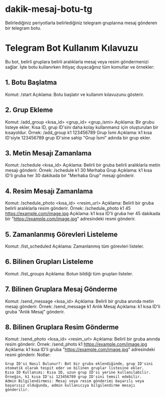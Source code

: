 # dakik-mesaj-botu-tg
Belirlediğiniz periyotlarla belirlediğiniz telegram gruplarına mesaj gönderen bir telegram botu.

# Telegram Bot Kullanım Kılavuzu

Bu bot, belirli gruplara belirli aralıklarla mesaj veya resim göndermenizi sağlar. İşte botu kullanırken ihtiyaç duyacağınız tüm komutlar ve örnekler:
## 1. Botu Başlatma

Komut: /start
Açıklama: Botu başlatır ve kullanım kılavuzunu gösterir.
## 2. Grup Ekleme

Komut: /add_group <kısa_id> <grup_id> <grup_ismi>
Açıklama: Bir grubu listeye ekler. Kısa ID, grup ID'sini daha kolay kullanmanız için oluşturulan bir kısayoldur.
Örnek: /add_group k1 123456789 Grup İsmi
Açıklama: k1 kısa ID'siyle 123456789 grup ID'sine sahip "Grup İsmi" adında bir grup ekler.
## 3. Metin Mesajı Zamanlama

Komut: /schedule <kısa_id> <dakika> <mesaj>
Açıklama: Belirli bir gruba belirli aralıklarla metin mesajı gönderir.
Örnek: /schedule k1 30 Merhaba Grup
Açıklama: k1 kısa ID'li gruba her 30 dakikada bir "Merhaba Grup" mesajı gönderir.
## 4. Resim Mesajı Zamanlama

Komut: /schedule_photo <kısa_id> <dakika> <resim_url>
Açıklama: Belirli bir gruba belirli aralıklarla resim gönderir.
Örnek: /schedule_photo k1 45 https://example.com/image.jpg
Açıklama: k1 kısa ID'li gruba her 45 dakikada bir "https://example.com/image.jpg" adresindeki resmi gönderir.
## 5. Zamanlanmış Görevleri Listeleme

Komut: /list_scheduled
Açıklama: Zamanlanmış tüm görevleri listeler.
## 6. Bilinen Grupları Listeleme

Komut: /list_groups
Açıklama: Botun bildiği tüm grupları listeler.
## 7. Bilinen Gruplara Mesaj Gönderme

Komut: /send_message <kısa_id> <mesaj>
Açıklama: Belirli bir gruba anında metin mesajı gönderir.
Örnek: /send_message k1 Anlık Mesaj
Açıklama: k1 kısa ID'li gruba "Anlık Mesaj" gönderir.
## 8. Bilinen Gruplara Resim Gönderme

Komut: /send_photo <kısa_id> <resim_url>
Açıklama: Belirli bir gruba anında resim gönderir.
Örnek: /send_photo k1 https://example.com/image.jpg
Açıklama: k1 kısa ID'li gruba "https://example.com/image.jpg" adresindeki resmi gönderir.
Notlar:

    Grup ID'si Nasıl Bulunur?: Bot bir gruba eklendiğinde, grup ID'sini otomatik olarak tespit eder ve bilinen gruplar listesine ekler.
    Kısa ID Kullanımı: Kısa ID, uzun grup ID'si yerine kullanılabilir. Örneğin, k1 kısa ID'si 123456789 grup ID'sini temsil edebilir.
    Admin Bilgilendirmesi: Mesaj veya resim gönderimi başarılı veya başarısız olduğunda, admin kullanıcıya bilgilendirme mesajı gönderilir.
